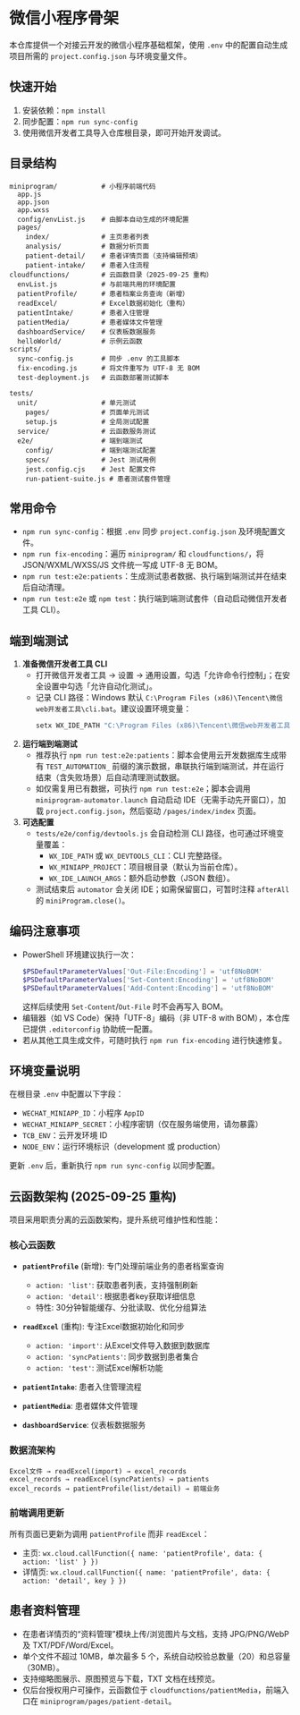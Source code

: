 # 微信小程序骨架

本仓库提供一个对接云开发的微信小程序基础框架，使用 `.env` 中的配置自动生成项目所需的 `project.config.json` 与环境变量文件。

## 快速开始

1. 安装依赖：`npm install`
2. 同步配置：`npm run sync-config`
3. 使用微信开发者工具导入仓库根目录，即可开始开发调试。

## 目录结构

```
miniprogram/           # 小程序前端代码
  app.js
  app.json
  app.wxss
  config/envList.js    # 由脚本自动生成的环境配置
  pages/
    index/             # 主页患者列表
    analysis/          # 数据分析页面
    patient-detail/    # 患者详情页面（支持编辑预填）
    patient-intake/    # 患者入住流程
cloudfunctions/        # 云函数目录（2025-09-25 重构）
  envList.js           # 与前端共用的环境配置
  patientProfile/      # 患者档案业务查询（新增）
  readExcel/           # Excel数据初始化（重构）
  patientIntake/       # 患者入住管理
  patientMedia/        # 患者媒体文件管理
  dashboardService/    # 仪表板数据服务
  helloWorld/          # 示例云函数
scripts/
  sync-config.js       # 同步 .env 的工具脚本
  fix-encoding.js      # 将文件重写为 UTF-8 无 BOM
  test-deployment.js   # 云函数部署测试脚本

tests/
  unit/                # 单元测试
    pages/             # 页面单元测试
    setup.js           # 全局测试配置
  service/             # 云函数服务测试
  e2e/                 # 端到端测试
    config/            # 端到端测试配置
    specs/             # Jest 测试用例
    jest.config.cjs    # Jest 配置文件
    run-patient-suite.js # 患者测试套件管理
```

## 常用命令

- `npm run sync-config`：根据 `.env` 同步 `project.config.json` 及环境配置文件。
- `npm run fix-encoding`：遍历 `miniprogram/` 和 `cloudfunctions/`，将 JSON/WXML/WXSS/JS 文件统一写成 UTF-8 无 BOM。
- `npm run test:e2e:patients`：生成测试患者数据、执行端到端测试并在结束后自动清理。
- `npm run test:e2e` 或 `npm test`：执行端到端测试套件（自动启动微信开发者工具 CLI）。

## 端到端测试

1. **准备微信开发者工具 CLI**  
   - 打开微信开发者工具 → 设置 → 通用设置，勾选「允许命令行控制」；在安全设置中勾选「允许自动化测试」。
   - 记录 CLI 路径：Windows 默认 `C:\Program Files (x86)\Tencent\微信web开发者工具\cli.bat`。建议设置环境变量：
     ```powershell
     setx WX_IDE_PATH "C:\Program Files (x86)\Tencent\微信web开发者工具\cli.bat"
     ```
2. **运行端到端测试**  
   - 推荐执行 `npm run test:e2e:patients`：脚本会使用云开发数据库生成带有 `TEST_AUTOMATION_` 前缀的演示数据，串联执行端到端测试，并在运行结束（含失败场景）后自动清理测试数据。
   - 如仅需复用已有数据，可执行 `npm run test:e2e`；脚本会调用 `miniprogram-automator.launch` 自动启动 IDE（无需手动先开窗口），加载 `project.config.json`，然后驱动 `/pages/index/index` 页面。
3. **可选配置**  
   - `tests/e2e/config/devtools.js` 会自动检测 CLI 路径，也可通过环境变量覆盖：
     - `WX_IDE_PATH` 或 `WX_DEVTOOLS_CLI`：CLI 完整路径。
     - `WX_MINIAPP_PROJECT`：项目根目录（默认为当前仓库）。
     - `WX_IDE_LAUNCH_ARGS`：额外启动参数（JSON 数组）。
   - 测试结束后 `automator` 会关闭 IDE；如需保留窗口，可暂时注释 `afterAll` 的 `miniProgram.close()`。

## 编码注意事项

- PowerShell 环境建议执行一次：
  ```powershell
  $PSDefaultParameterValues['Out-File:Encoding'] = 'utf8NoBOM'
  $PSDefaultParameterValues['Set-Content:Encoding'] = 'utf8NoBOM'
  $PSDefaultParameterValues['Add-Content:Encoding'] = 'utf8NoBOM'
  ```
  这样后续使用 `Set-Content`/`Out-File` 时不会再写入 BOM。
- 编辑器（如 VS Code）保持「UTF-8」编码（非 UTF-8 with BOM），本仓库已提供 `.editorconfig` 协助统一配置。
- 若从其他工具生成文件，可随时执行 `npm run fix-encoding` 进行快速修复。

## 环境变量说明

在根目录 `.env` 中配置以下字段：

- `WECHAT_MINIAPP_ID`：小程序 `AppID`
- `WECHAT_MINIAPP_SECRET`：小程序密钥（仅在服务端使用，请勿暴露）
- `TCB_ENV`：云开发环境 ID
- `NODE_ENV`：运行环境标识（development 或 production）

更新 `.env` 后，重新执行 `npm run sync-config` 以同步配置。

## 云函数架构 (2025-09-25 重构)

项目采用职责分离的云函数架构，提升系统可维护性和性能：

### 核心云函数

- **`patientProfile`** (新增): 专门处理前端业务的患者档案查询
  - `action: 'list'`: 获取患者列表，支持强制刷新
  - `action: 'detail'`: 根据患者key获取详细信息
  - 特性: 30分钟智能缓存、分批读取、优化分组算法

- **`readExcel`** (重构): 专注Excel数据初始化和同步
  - `action: 'import'`: 从Excel文件导入数据到数据库
  - `action: 'syncPatients'`: 同步数据到患者集合
  - `action: 'test'`: 测试Excel解析功能

- **`patientIntake`**: 患者入住管理流程
- **`patientMedia`**: 患者媒体文件管理
- **`dashboardService`**: 仪表板数据服务

### 数据流架构
```
Excel文件 → readExcel(import) → excel_records
excel_records → readExcel(syncPatients) → patients
excel_records → patientProfile(list/detail) → 前端业务
```

### 前端调用更新
所有页面已更新为调用 `patientProfile` 而非 `readExcel`：
- 主页: `wx.cloud.callFunction({ name: 'patientProfile', data: { action: 'list' } })`
- 详情页: `wx.cloud.callFunction({ name: 'patientProfile', data: { action: 'detail', key } })`

## 患者资料管理

- 在患者详情页的“资料管理”模块上传/浏览图片与文档，支持 JPG/PNG/WebP 及 TXT/PDF/Word/Excel。
- 单个文件不超过 10MB，单次最多 5 个，系统自动校验总数量（20）和总容量（30MB）。
- 支持缩略图展示、原图预览与下载，TXT 文档在线预览。
- 仅后台授权用户可操作，云函数位于 `cloudfunctions/patientMedia`，前端入口在 `miniprogram/pages/patient-detail`。